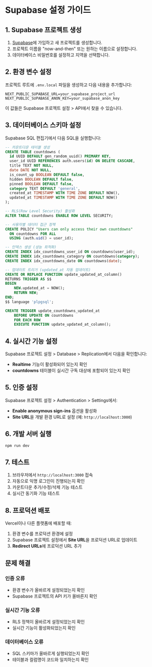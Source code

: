 # Supabase 설정 가이드

## 1. Supabase 프로젝트 생성

1. [Supabase](https://supabase.com)에 가입하고 새 프로젝트를 생성합니다.
2. 프로젝트 이름을 "now-and-then" 또는 원하는 이름으로 설정합니다.
3. 데이터베이스 비밀번호를 설정하고 지역을 선택합니다.

## 2. 환경 변수 설정

프로젝트 루트에 `.env.local` 파일을 생성하고 다음 내용을 추가합니다:

```env
NEXT_PUBLIC_SUPABASE_URL=your_supabase_project_url
NEXT_PUBLIC_SUPABASE_ANON_KEY=your_supabase_anon_key
```

이 값들은 Supabase 프로젝트 설정 > API에서 찾을 수 있습니다.

## 3. 데이터베이스 스키마 설정

Supabase SQL 편집기에서 다음 SQL을 실행합니다:

```sql
-- 카운트다운 테이블 생성
CREATE TABLE countdowns (
  id UUID DEFAULT gen_random_uuid() PRIMARY KEY,
  user_id UUID REFERENCES auth.users(id) ON DELETE CASCADE,
  title TEXT NOT NULL,
  date DATE NOT NULL,
  is_count_up BOOLEAN DEFAULT false,
  hidden BOOLEAN DEFAULT false,
  pinned BOOLEAN DEFAULT false,
  category TEXT DEFAULT 'general',
  created_at TIMESTAMP WITH TIME ZONE DEFAULT NOW(),
  updated_at TIMESTAMP WITH TIME ZONE DEFAULT NOW()
);

-- RLS(Row Level Security) 활성화
ALTER TABLE countdowns ENABLE ROW LEVEL SECURITY;

-- 사용자별 데이터 접근 정책
CREATE POLICY "Users can only access their own countdowns"
  ON countdowns FOR ALL
  USING (auth.uid() = user_id);

-- 인덱스 생성 (성능 최적화)
CREATE INDEX idx_countdowns_user_id ON countdowns(user_id);
CREATE INDEX idx_countdowns_category ON countdowns(category);
CREATE INDEX idx_countdowns_date ON countdowns(date);

-- 업데이트 트리거 (updated_at 자동 업데이트)
CREATE OR REPLACE FUNCTION update_updated_at_column()
RETURNS TRIGGER AS $$
BEGIN
    NEW.updated_at = NOW();
    RETURN NEW;
END;
$$ language 'plpgsql';

CREATE TRIGGER update_countdowns_updated_at 
    BEFORE UPDATE ON countdowns 
    FOR EACH ROW 
    EXECUTE FUNCTION update_updated_at_column();
```

## 4. 실시간 기능 설정

Supabase 프로젝트 설정 > Database > Replication에서 다음을 확인합니다:

- **Realtime** 기능이 활성화되어 있는지 확인
- **countdowns** 테이블이 실시간 구독 대상에 포함되어 있는지 확인

## 5. 인증 설정

Supabase 프로젝트 설정 > Authentication > Settings에서:

- **Enable anonymous sign-ins** 옵션을 활성화
- **Site URL**을 개발 환경 URL로 설정 (예: `http://localhost:3000`)

## 6. 개발 서버 실행

```bash
npm run dev
```

## 7. 테스트

1. 브라우저에서 `http://localhost:3000` 접속
2. 자동으로 익명 로그인이 진행되는지 확인
3. 카운트다운 추가/수정/삭제 기능 테스트
4. 실시간 동기화 기능 테스트

## 8. 프로덕션 배포

Vercel이나 다른 플랫폼에 배포할 때:

1. 환경 변수를 프로덕션 환경에 설정
2. Supabase 프로젝트 설정에서 **Site URL**을 프로덕션 URL로 업데이트
3. **Redirect URLs**에 프로덕션 URL 추가

## 문제 해결

### 인증 오류
- 환경 변수가 올바르게 설정되었는지 확인
- Supabase 프로젝트의 API 키가 올바른지 확인

### 실시간 기능 오류
- RLS 정책이 올바르게 설정되었는지 확인
- 실시간 기능이 활성화되었는지 확인

### 데이터베이스 오류
- SQL 스키마가 올바르게 실행되었는지 확인
- 테이블과 컬럼명이 코드와 일치하는지 확인 